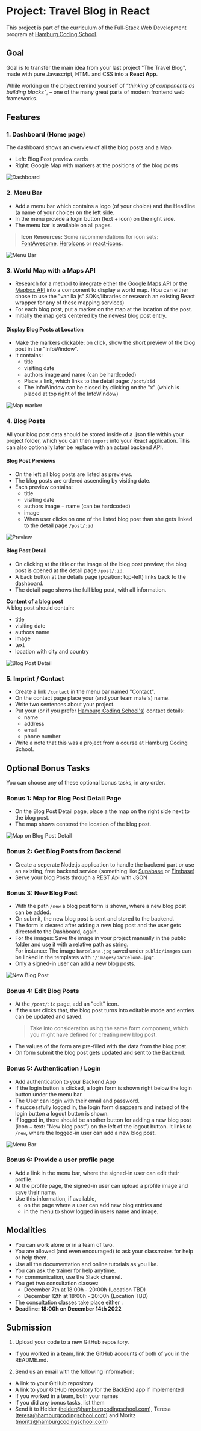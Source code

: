 # Project: Travel Blog in React

This project is part of the curriculum of the Full-Stack Web Development program at [Hamburg Coding School](https://hamburgcodingschool.com/).

## Goal

Goal is to transfer the main idea from your last project "The Travel Blog", made with pure Javascript, HTML and CSS into a **React App**.

While working on the project remind yourself of _"thinking of components as building blocks"_, – one of the many great parts of modern frontend web frameworks.

## Features

### 1. Dashboard (Home page)

The dashboard shows an overview of all the blog posts and a Map.

- Left: Blog Post preview cards
- Right: Google Map with markers at the positions of the blog posts

![Dashboard](/img/dashboard.jpg)

### 2. Menu Bar

- Add a menu bar which contains a logo (of your choice) and the Headline (a name of your choice) on the left side.
- In the menu provide a login button (text + icon) on the right side.
- The menu bar is available on all pages.

> **Icon Resources:** Some recommendations for icon sets: [FontAwesome](https://fontawesome.com/), [HeroIcons](https://heroicons.com/) or [react-icons](https://react-icons.github.io/react-icons/).

![Menu Bar](/img/menu-bar.jpg)

### 3. World Map with a Maps API

- Research for a method to integrate either the [Google Maps API](https://developers.google.com/maps/documentation/javascript/overview) or the [Mapbox API](https://docs.mapbox.com/mapbox-gl-js/guides/) into a component to display a world map. (You can either chose to use the "vanilla js" SDKs/libraries or research an existing React wrapper for any of these mapping services)
- For each blog post, put a marker on the map at the location of the post.
- Initially the map gets centered by the newest blog post entry.

#### Display Blog Posts at Location

- Make the markers clickable: on click, show the short preview of the blog post in the "InfoWindow".
- It contains:
  - title
  - visiting date
  - authors image and name (can be hardcoded)
  - Place a link, which links to the detail page: `/post/:id`
  - The InfoWindow can be closed by clicking on the "x" (which is placed at top right of the InfoWindow)

![Map marker](/img/map-marker.jpg)

### 4. Blog Posts

All your blog post data should be stored inside of a .json file within your project folder, which you can then `import` into your React application. This can also optionally later be replace with an actual backend API.

#### Blog Post Previews

- On the left all blog posts are listed as previews.
- The blog posts are ordered ascending by visiting date.
- Each preview contains:
  - title
  - visiting date
  - authors image + name (can be hardcoded)
  - image
  - When user clicks on one of the listed blog post than she gets linked to the detail page `/post/:id`

![Preview](/img/blog-post-preview.jpg)

#### Blog Post Detail

- On clicking at the title or the image of the blog post preview, the blog post is opened at the detail page `/post/:id`.
- A back button at the details page (position: top-left) links back to the dashboard.
- The detail page shows the full blog post, with all information.

**Content of a blog post**  
A blog post should contain:

- title
- visiting date
- authors name
- image
- text
- location with city and country

![Blog Post Detail](/img/blog-post.jpg)

### 5. Imprint / Contact

- Create a link `/contact` in the menu bar named "Contact".
- On the contact page place your (and your team mate's) name.
- Write two sentences about your project.
- Put your (or if you prefer [Hamburg Coding School's](https://hamburgcodingschool.com/contact/)) contact details:
  - name
  - address
  - email
  - phone number
- Write a note that this was a project from a course at Hamburg Coding School.

## Optional Bonus Tasks

You can choose any of these optional bonus tasks, in any order.

### Bonus 1: Map for Blog Post Detail Page

- On the Blog Post Detail page, place a the map on the right side next to the blog post.
- The map shows centered the location of the blog post.

![Map on Blog Post Detail](/img/bonus-map.jpg)

### Bonus 2: Get Blog Posts from Backend

- Create a seperate Node.js application to handle the backend part or use an existing, free backend service (something like [Supabase](https://supabase.com/) or [Firebase](https://firebase.google.com/))
- Serve your blog Posts through a REST Api with JSON

### Bonus 3: New Blog Post

- With the path `/new` a blog post form is shown, where a new blog post can be added.
- On submit, the new blog post is sent and stored to the backend.
- The form is cleared after adding a new blog post and the user gets directed to the Dashboard, again.
- For the images: Save the image in your project manually in the public folder and use it with a relative path as string.  
  For instance: The image `barcelona.jpg` saved under `public/images` can be linked in the templates with `"/images/barcelona.jpg"`.
- Only a signed-in user can add a new blog posts.

![New Blog Post](/img/new-blog-post.jpg)

### Bonus 4: Edit Blog Posts

- At the `/post/:id` page, add an "edit" icon.
- If the user clicks that, the blog post turns into editable mode and entries can be updated and saved.
  > Take into consideration using the same form component, which you might have defined for creating new blog post.
- The values of the form are pre-filled with the data from the blog post.
- On form submit the blog post gets updated and sent to the Backend.

### Bonus 5: Authentication / Login

- Add authentication to your Backend App
- If the login button is clicked, a login form is shown right below the login button under the menu bar.
- The User can login with their email and password.
- If successfully logged in, the login form disappears and instead of the login button a logout button is shown.
- If logged in, there should be another button for adding a new blog post (icon + text: "New blog post") on the left of the logout button. It links to `/new`, where the logged-in user can add a new blog post.

![Menu Bar](/img/login-logout.jpg)

### Bonus 6: Provide a user profile page

- Add a link in the menu bar, where the signed-in user can edit their profile.
- At the profile page, the signed-in user can upload a profile image and save their name.
- Use this information, if available,
  - on the page where a user can add new blog entries and
  - in the menu to show logged in users name and image.

## Modalities

- You can work alone or in a team of two.
- You are allowed (and even encouraged) to ask your classmates for help or help them.
- Use all the documentation and online tutorials as you like.
- You can ask the trainer for help anytime.
- For communication, use the Slack channel.
- You get two consultation classes:
  - December 7th at 18:00h - 20:00h (Location TBD)
  - December 12th at 18:00h - 20:00h (Location TBD)
- The consultation classes take place either .
- **Deadline: 18:00h on December 14th 2022**

## Submission

1. Upload your code to a new GitHub repository.

- If you worked in a team, link the GitHub accounts of both of you in the README.md.

2. Send us an email with the following information:

- A link to your GitHub repository
- A link to your GitHub repository for the BackEnd app if implemented
- If you worked in a team, both your names
- If you did any bonus tasks, list them
- Send it to Helder (helder@hamburgcodingschool.com), Teresa (teresa@hamburgcodingschool.com) and Moritz (moritz@hamburgcodingschool.com)

